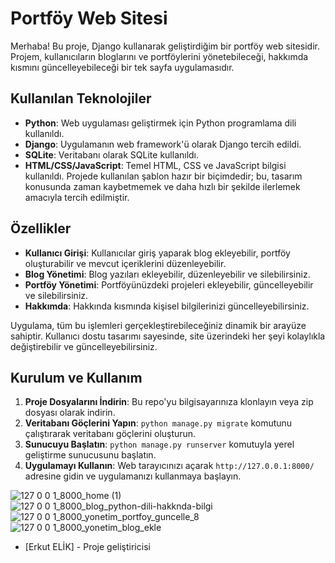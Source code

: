 # Portföy Web Sitesi

Merhaba! Bu proje, Django kullanarak geliştirdiğim bir portföy web sitesidir. Projem, kullanıcıların bloglarını ve portföylerini yönetebileceği, hakkımda kısmını güncelleyebileceği bir tek sayfa uygulamasıdır.

## Kullanılan Teknolojiler

- **Python**: Web uygulaması geliştirmek için Python programlama dili kullanıldı.
- **Django**: Uygulamanın web framework'ü olarak Django tercih edildi.
- **SQLite**: Veritabanı olarak SQLite kullanıldı.
- **HTML/CSS/JavaScript**: Temel HTML, CSS ve JavaScript bilgisi kullanıldı. Projede kullanılan şablon hazır bir biçimdedir; bu, tasarım konusunda zaman kaybetmemek ve daha hızlı bir şekilde ilerlemek amacıyla tercih edilmiştir.

## Özellikler

- **Kullanıcı Girişi**: Kullanıcılar giriş yaparak blog ekleyebilir, portföy oluşturabilir ve mevcut içeriklerini düzenleyebilir.
- **Blog Yönetimi**: Blog yazıları ekleyebilir, düzenleyebilir ve silebilirsiniz.
- **Portföy Yönetimi**: Portföyünüzdeki projeleri ekleyebilir, güncelleyebilir ve silebilirsiniz.
- **Hakkımda**: Hakkında kısmında kişisel bilgilerinizi güncelleyebilirsiniz.

Uygulama, tüm bu işlemleri gerçekleştirebileceğiniz dinamik bir arayüze sahiptir. Kullanıcı dostu tasarımı sayesinde, site üzerindeki her şeyi kolaylıkla değiştirebilir ve güncelleyebilirsiniz.

## Kurulum ve Kullanım

1. **Proje Dosyalarını İndirin**: Bu repo'yu bilgisayarınıza klonlayın veya zip dosyası olarak indirin.
2. **Veritabanı Göçlerini Yapın**: `python manage.py migrate` komutunu çalıştırarak veritabanı göçlerini oluşturun.
3. **Sunucuyu Başlatın**: `python manage.py runserver` komutuyla yerel geliştirme sunucusunu başlatın.
4. **Uygulamayı Kullanın**: Web tarayıcınızı açarak `http://127.0.0.1:8000/` adresine gidin ve uygulamanızı kullanmaya başlayın.

![127 0 0 1_8000_home (1)](https://github.com/user-attachments/assets/1fa6124f-7f2e-4307-a694-dce5223ad1ea)
![127 0 0 1_8000_blog_python-dili-hakknda-bilgi](https://github.com/user-attachments/assets/88154b3d-128a-4c4c-8a87-7bc6c4afcb49)
![127 0 0 1_8000_yonetim_portfoy_guncelle_8](https://github.com/user-attachments/assets/76278444-715a-4418-8abc-0d068efb1e5c)
![127 0 0 1_8000_yonetim_blog_ekle](https://github.com/user-attachments/assets/1e9935b4-3cd6-4d2f-b830-57033eb1d54a)




- [Erkut ELİK] - Proje geliştiricisi
